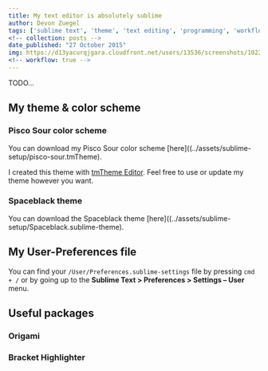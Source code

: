 ```yaml
---
title: My text editor is absolutely sublime
author: Devon Zuegel
tags: ['sublime text', 'theme', 'text editing', 'programming', 'workflow optimization' ]
<!-- collection: posts -->
date_published: "27 October 2015"
img: https://d13yacurqjgara.cloudfront.net/users/13536/screenshots/1022371/sublime-text_teaser.png
<!-- workflow: true -->
---
```


TODO...

## My theme & color scheme

### Pisco Sour color scheme

You can download my Pisco Sour color scheme [here]((../assets/sublime-setup/pisco-sour.tmTheme).

I created this theme with [tmTheme Editor](http://tmtheme-editor.herokuapp.com). Feel free to use or update my theme however you want.

### Spaceblack theme

You can download the Spaceblack theme [here]((../assets/sublime-setup/Spaceblack.sublime-theme).

## My User-Preferences file

You can find your `/User/Preferences.sublime-settings` file by pressing `cmd + /` or by going up to the **Sublime Text > Preferences > Settings – User** menu.

<script src="https://gist.github.com/devonzuegel/814f072e819d83873932.js"></script>

## Useful packages

### Origami

### Bracket Highlighter
